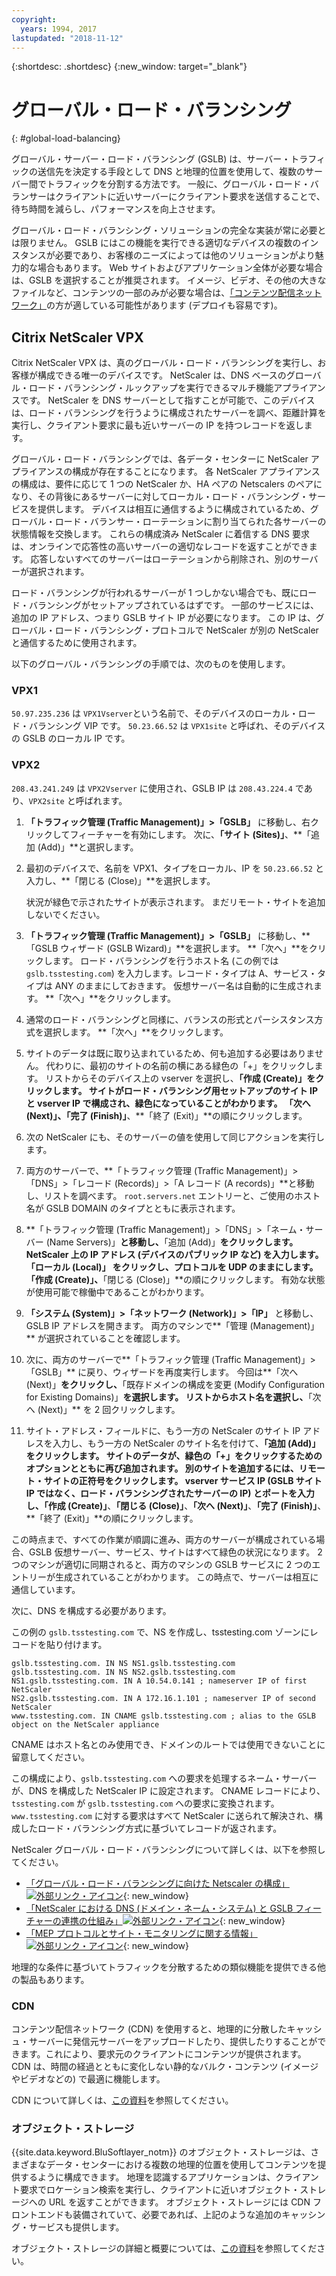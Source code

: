 ```yaml
---
copyright:
  years: 1994, 2017
lastupdated: "2018-11-12"
---
```


{:shortdesc: .shortdesc}
{:new_window: target="_blank"}

# グローバル・ロード・バランシング
{: #global-load-balancing}

グローバル・サーバー・ロード・バランシング (GSLB) は、サーバー・トラフィックの送信先を決定する手段として DNS と地理的位置を使用して、複数のサーバー間でトラフィックを分割する方法です。 一般に、グローバル・ロード・バランサーはクライアントに近いサーバーにクライアント要求を送信することで、待ち時間を減らし、パフォーマンスを向上させます。

グローバル・ロード・バランシング・ソリューションの完全な実装が常に必要とは限りません。 GSLB にはこの機能を実行できる適切なデバイスの複数のインスタンスが必要であり、お客様のニーズによっては他のソリューションがより魅力的な場合もあります。 Web サイトおよびアプリケーション全体が必要な場合は、GSLB を選択することが推奨されます。 イメージ、ビデオ、その他の大きなファイルなど、コンテンツの一部のみが必要な場合は、[「コンテンツ配信ネットワーク」](/docs/infrastructure/CDN?topic=CDN-about-content-delivery-networks-cdn-)の方が適している可能性があります (デプロイも容易です)。

## Citrix NetScaler VPX

Citrix NetScaler VPX は、真のグローバル・ロード・バランシングを実行し、お客様が構成できる唯一のデバイスです。 NetScaler は、DNS ベースのグローバル・ロード・バランシング・ルックアップを実行できるマルチ機能アプライアンスです。 NetScaler を DNS サーバーとして指すことが可能で、このデバイスは、ロード・バランシングを行うように構成されたサーバーを調べ、距離計算を実行し、クライアント要求に最も近いサーバーの IP を持つレコードを返します。

グローバル・ロード・バランシングでは、各データ・センターに NetScaler アプライアンスの構成が存在することになります。 各 NetScaler アプライアンスの構成は、要件に応じて 1 つの NetScaler か、HA ペアの Netscalers のペアになり、その背後にあるサーバーに対してローカル・ロード・バランシング・サービスを提供します。 デバイスは相互に通信するように構成されているため、グローバル・ロード・バランサー・ローテーションに割り当てられた各サーバーの状態情報を交換します。 これらの構成済み NetScaler に着信する DNS 要求は、オンラインで応答性の高いサーバーの適切なレコードを返すことができます。 応答しないすべてのサーバーはローテーションから削除され、別のサーバーが選択されます。

ロード・バランシングが行われるサーバーが 1 つしかない場合でも、既にロード・バランシングがセットアップされているはずです。 一部のサービスには、追加の IP アドレス、つまり GSLB サイト IP が必要になります。 この IP は、グローバル・ロード・バランシング・プロトコルで NetScaler が別の NetScaler と通信するために使用されます。 

以下のグローバル・バランシングの手順では、次のものを使用します。

### VPX1

`50.97.235.236` は `VPX1Vserver`という名前で、そのデバイスのローカル・ロード・バランシング VIP です。 `50.23.66.52` は `VPX1site` と呼ばれ、そのデバイスの GSLB のローカル IP です。

### VPX2
`208.43.241.249` は `VPX2Vserver` に使用され、GSLB IP は `208.43.224.4` であり、`VPX2site` と呼ばれます。

1. **「トラフィック管理 (Traffic Management)」>「GSLB」** に移動し、右クリックしてフィーチャーを有効にします。 次に、**「サイト (Sites)」**、**「追加 (Add)」**と選択します。

2. 最初のデバイスで、名前を VPX1、タイプをローカル、IP を `50.23.66.52` と入力し、**「閉じる (Close)」**を選択します。 

	状況が緑色で示されたサイトが表示されます。 まだリモート・サイトを追加しないでください。

3. **「トラフィック管理 (Traffic Management)」>「GSLB」** に移動し、**「GSLB ウィザード (GSLB Wizard)」**を選択します。 **「次へ」**をクリックします。 ロード・バランシングを行うホスト名 (この例では `gslb.tsstesting.com`) を入力します。レコード・タイプは A、サービス・タイプは ANY のままにしておきます。 仮想サーバー名は自動的に生成されます。 **「次へ」**をクリックします。

4. 通常のロード・バランシングと同様に、バランスの形式とパーシスタンス方式を選択します。 **「次へ」**をクリックします。

5. サイトのデータは既に取り込まれているため、何も追加する必要はありません。 代わりに、最初のサイトの名前の横にある緑色の「+」をクリックします。 リストからそのデバイス上の vserver を選択し、**「作成 (Create)」**をクリックします。 サイトがロード・バランシング用セットアップのサイト IP と vserver IP で構成され、緑色になっていることがわかります。 **「次へ (Next)」**、**「完了 (Finish)」**、**「終了 (Exit)」**の順にクリックします。

6. 次の NetScaler にも、そのサーバーの値を使用して同じアクションを実行します。

7. 両方のサーバーで、**「トラフィック管理 (Traffic Management)」>「DNS」>「レコード (Records)」>「A レコード (A records)」**と移動し、リストを調べます。 `root.servers.net` エントリーと、ご使用のホスト名が GSLB DOMAIN のタイプとともに表示されます。 

8. **「トラフィック管理 (Traffic Management)」>「DNS」>「ネーム・サーバー (Name Servers)」**と移動し、**「追加 (Add)」**をクリックします。 NetScaler 上の IP アドレス (デバイスのパブリック IP など) を入力します。 **「ローカル (Local)」** をクリックし、プロトコルを UDP のままにします。 **「作成 (Create)」**、**「閉じる (Close)」**の順にクリックします。 有効な状態が使用可能で稼働中であることがわかります。

9. **「システム (System)」>「ネットワーク (Network)」>「IP」** と移動し、GSLB IP アドレスを開きます。 両方のマシンで**「管理 (Management)」** が選択されていることを確認します。

10. 次に、両方のサーバーで**「トラフィック管理 (Traffic Management)」>「GSLB」** に戻り、ウィザードを再度実行します。 今回は**「次へ (Next)」**をクリックし、**「既存ドメインの構成を変更 (Modify Configuration for Existing Domains)」**を選択します。 リストからホスト名を選択し、**「次へ (Next)」** を 2 回クリックします。 

11. サイト・アドレス・フィールドに、もう一方の NetScaler のサイト IP アドレスを入力し、もう一方の NetScaler のサイト名を付けて、**「追加 (Add)」**をクリックします。 サイトのデータが、緑色の「+」をクリックするためのオプションとともに再び追加されます。 別のサイトを追加するには、リモート・サイトの正符号をクリックします。 vserver サービス IP (GSLB サイト IP ではなく、ロード・バランシングされたサーバーの IP) とポートを入力し、**「作成 (Create)」**、**「閉じる (Close)」**、**「次へ (Next)」**、**「完了 (Finish)」**、**「終了 (Exit)」**の順にクリックします。

この時点まで、すべての作業が順調に進み、両方のサーバーが構成されている場合、GSLB 仮想サーバー、サービス、サイトはすべて緑色の状況になります。 2 つのマシンが適切に同期されると、両方のマシンの GSLB サービスに 2 つのエントリーが生成されていることがわかります。 この時点で、サーバーは相互に通信しています。

次に、DNS を構成する必要があります。

この例の `gslb.tsstesting.com` で、NS を作成し、tsstesting.com ゾーンにレコードを貼り付けます。

    gslb.tsstesting.com. IN NS NS1.gslb.tsstesting.com
    gslb.tsstesting.com. IN NS NS2.gslb.tsstesting.com
    NS1.gslb.tsstesting.com. IN A 10.54.0.141 ; nameserver IP of first NetScaler
    NS2.gslb.tsstesting.com. IN A 172.16.1.101 ; nameserver IP of second NetScaler
    www.tsstesting.com. IN CNAME gslb.tsstesting.com ; alias to the GSLB object on the NetScaler appliance

CNAME はホスト名とのみ使用でき、ドメインのルートでは使用できないことに留意してください。

この構成により、`gslb.tsstesting.com` への要求を処理するネーム・サーバーが、DNS を構成した NetScaler IP に設定されます。 CNAME レコードにより、`tsstesting.com` が `gslb.tsstesting.com` への要求に変換されます。 `www.tsstesting.com` に対する要求はすべて NetScaler に送られて解決され、構成したロード・バランシング方式に基づいてレコードが返されます。

NetScaler グローバル・ロード・バランシングについて詳しくは、以下を参照してください。
* [「グローバル・ロード・バランシングに向けた Netscaler の構成」![外部リンク・アイコン](../../icons/launch-glyph.svg "外部リンク・アイコン")](http://support.citrix.com/article/CTX110348){: new_window}
* [「NetScaler における DNS (ドメイン・ネーム・システム) と GSLB フィーチャーの連携の仕組み」![外部リンク・アイコン](../../icons/launch-glyph.svg "外部リンク・アイコン")](https://support.citrix.com/article/CTX122619){: new_window}
* [「MEP プロトコルとサイト・モニタリングに関する情報」![外部リンク・アイコン](../../icons/launch-glyph.svg "外部リンク・アイコン")](http://support.citrix.com/article/CTX111081){: new_window}

地理的な条件に基づいてトラフィックを分散するための類似機能を提供できる他の製品もあります。

### CDN

コンテンツ配信ネットワーク (CDN) を使用すると、地理的に分散したキャッシュ・サーバーに発信元サーバーをアップロードしたり、提供したりすることができます。これにより、要求元のクライアントにコンテンツが提供されます。 CDN は、時間の経過とともに変化しない静的なバルク・コンテンツ (イメージやビデオなどの) で最適に機能します。

CDN について詳しくは、[この資料](/docs/infrastructure/CDN?topic=CDN-getting-started)を参照してください。

### オブジェクト・ストレージ

{{site.data.keyword.BluSoftlayer_notm}} のオブジェクト・ストレージは、さまざまなデータ・センターにおける複数の地理的位置を使用してコンテンツを提供するように構成できます。 地理を認識するアプリケーションは、クライアント要求でロケーション検索を実行し、クライアントに近いオブジェクト・ストレージへの URL を返すことができます。 オブジェクト・ストレージには CDN フロントエンドも装備されていて、必要であれば、上記のような追加のキャッシング・サービスも提供します。

オブジェクト・ストレージの詳細と概要については、[この資料](/docs/services/cloud-object-storage/basics?topic=cloud-object-storage-about-ibm-cloud-object-storage)を参照してください。 
